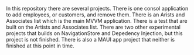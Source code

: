 In this repository there are several projects. There is one consol application to add employees, or customers, and remove them. There is an Arists and Associates list which is the main MVVM application. There is a test that are built on the Artists and Associates list. There are two other experimental projects that builds on NavigationStore and Depedency Injection, but this project is not finished. There is also a MAUI app project that neither is finished at this point in time.
